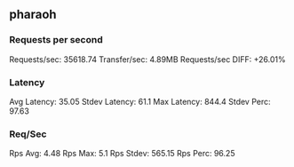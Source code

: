 ## pharaoh
### Requests per second
Requests/sec: 35618.74
Transfer/sec: 4.89MB
Requests/sec DIFF: +26.01%
### Latency
Avg Latency: 35.05
Stdev Latency: 61.1
Max Latency: 844.4
Stdev Perc: 97.63
### Req/Sec
Rps Avg: 4.48
Rps Max: 5.1
Rps Stdev: 565.15
Rps Perc: 96.25